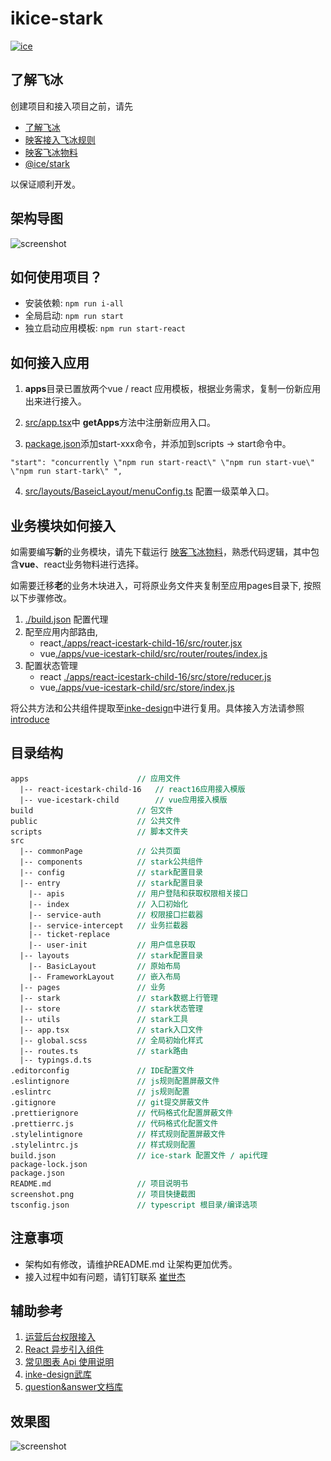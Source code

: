 # ikice-stark

[![ice](https://img.shields.io/badge/developing%20with-ICE-2077ff.svg)](https://github.com/alibaba/ice)

## 了解飞冰

创建项目和接入项目之前，请先

- [了解飞冰](https://ice.work/)
- [映客接入飞冰规则](https://wiki.inkept.cn/pages/viewpage.action?pageId=41773307)
- [映客飞冰物料](https://code.inke.cn/opd/fe-aws/ikice-materials/tree/master/react-materials/blocks/AntdFilterTable/src)
- [@ice/stark](https://ice.work/docs/icestark/reference/api)

以保证顺利开发。

## 架构导图

![screenshot](https://img.ikstatic.cn/MTU5MjgwOTEyMzg2MSM1MDUjanBn.jpg)

## 如何使用项目？

- 安装依赖: `npm run i-all`
- 全局启动: `npm run start`
- 独立启动应用模板: `npm run start-react`

## 如何接入应用

1. **apps**目录已置放两个vue / react 应用模板，根据业务需求，复制一份新应用出来进行接入。

2. [src/app.tsx](./src/app.tsx)中 **getApps**方法中注册新应用入口。

3. [package.json](./package.json)添加start-xxx命令，并添加到scripts -> start命令中。

```
"start": "concurrently \"npm run start-react\" \"npm run start-vue\" \"npm run start-tark\" ",
```

4. [src/layouts/BaseicLayout/menuConfig.ts](./src/layouts/BaseicLayout/menuConfig.ts) 配置一级菜单入口。

## 业务模块如何接入

如需要编写**新**的业务模块，请先下载运行 [映客飞冰物料](https://code.inke.cn/opd/fe-aws/ikice-materials/tree/master/react-materials/blocks/AntdFilterTable/src)，熟悉代码逻辑，其中包含**vue**、react业务物料进行选择。

如需要迁移**老**的业务木块进入，可将原业务文件夹复制至应用pages目录下, 按照以下步骤修改。

1. [./build.json](./build.json) 配置代理
2. 配至应用内部路由,
    - react[./apps/react-icestark-child-16/src/router.jsx](./apps/react-icestark-child-16/src/router.jsx) 
    - vue[./apps/vue-icestark-child/src/router/routes/index.js](./apps/vue-icestark-child/src/router/routes/index.js)
3. 配置状态管理
    - react [./apps/react-icestark-child-16/src/store/reducer.js](./apps/react-icestark-child-16/src/store/reducer.js)
    - vue[./apps/vue-icestark-child/src/store/index.js](./apps/vue-icestark-child/src/store/index.js)

将公共方法和公共组件提取至[inke-design](http://ide.hnmlw.cn/docs/react/introduce)中进行复用。具体接入方法请参照[introduce](http://ide.hnmlw.cn/docs/react/introduce)

## 目录结构

<pre style="font-size: 12px">
apps                        <span style="color: #007947">// 应用文件</span>
  |-- react-icestark-child-16   <span style="color: #007947">// react16应用接入模版</span>
  |-- vue-icestark-child        <span style="color: #007947">// vue应用接入模版</span>
build                       <span style="color: #007947">// 包文件</span>
public                      <span style="color: #007947">// 公共文件</span>
scripts                     <span style="color: #007947">// 脚本文件夹</span>
src
  |-- commonPage            <span style="color: #007947">// 公共页面</span>
  |-- components            <span style="color: #007947">// stark公共组件</span>
  |-- config                <span style="color: #007947">// stark配置目录</span>
  |-- entry                 <span style="color: #007947">// stark配置目录</span>
    |-- apis                <span style="color: #007947">// 用户登陆和获取权限相关接口</span>
    |-- index               <span style="color: #007947">// 入口初始化</span>
    |-- service-auth        <span style="color: #007947">// 权限接口拦截器</span>
    |-- service-intercept   <span style="color: #007947">// 业务拦截器</span>
    |-- ticket-replace      
    |-- user-init           <span style="color: #007947">// 用户信息获取</span>
  |-- layouts               <span style="color: #007947">// stark配置目录</span>
    |-- BasicLayout         <span style="color: #007947">// 原始布局</span>
    |-- FrameworkLayout     <span style="color: #007947">// 嵌入布局</span>
  |-- pages                 <span style="color: #007947">// 业务</span>
  |-- stark                 <span style="color: #007947">// stark数据上行管理</span>
  |-- store                 <span style="color: #007947">// stark状态管理</span>
  |-- utils                 <span style="color: #007947">// stark工具</span>
  |-- app.tsx               <span style="color: #007947">// stark入口文件</span>
  |-- global.scss           <span style="color: #007947">// 全局初始化样式</span>
  |-- routes.ts             <span style="color: #007947">// stark路由</span>
  |-- typings.d.ts
.editorconfig               <span style="color: #007947">// IDE配置文件</span>
.eslintignore               <span style="color: #007947">// js规则配置屏蔽文件</span>
.eslintrc                   <span style="color: #007947">// js规则配置</span>
.gitignore                  <span style="color: #007947">// git提交屏蔽文件</span>
.prettierignore             <span style="color: #007947">// 代码格式化配置屏蔽文件</span>
.prettierrc.js              <span style="color: #007947">// 代码格式化配置文件</span>
.stylelintignore            <span style="color: #007947">// 样式规则配置屏蔽文件</span>
.stylelintrc.js             <span style="color: #007947">// 样式规则配置</span>
build.json                  <span style="color: #007947">// ice-stark 配置文件 / api代理</span>
package-lock.json           
package.json              
README.md                   <span style="color: #007947">// 项目说明书</span>
screenshot.png              <span style="color: #007947">// 项目快捷截图</span>
tsconfig.json               <span style="color: #007947">// typescript 根目录/编译选项</span>
</pre>


## 注意事项

- 架构如有修改，请维护README.md 让架构更加优秀。
- 接入过程中如有问题，请钉钉联系 [崔世杰](dingtalk://dingtalkclient/action/sendmsg)


## 辅助参考

1. [运营后台权限接入](https://wiki.inkept.cn/pages/viewpage.action?pageId=55946806)
2. [React 异步引入组件](https://reactjs.org/docs/code-splitting.html#reactlazy)
3. [常见图表 Api 使用说明](https://wiki.inkept.cn/pages/viewpage.action?pageId=67387957)
4. [inke-design武库](http://ide.hnmlw.cn/)
5. [question&answer文档库](http://qa.hnmlw.cn/#/index?_k=96u2dp)

## 效果图

![screenshot](https://img.ikstatic.cn/MTU5MjgwOTEyMzg2MSM1MDUjanBn.jpg)
